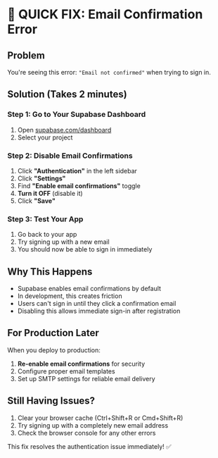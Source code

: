 # 🚨 QUICK FIX: Email Confirmation Error

## Problem
You're seeing this error: `"Email not confirmed"` when trying to sign in.

## Solution (Takes 2 minutes)

### Step 1: Go to Your Supabase Dashboard
1. Open [supabase.com/dashboard](https://supabase.com/dashboard)
2. Select your project

### Step 2: Disable Email Confirmations
1. Click **"Authentication"** in the left sidebar
2. Click **"Settings"** 
3. Find **"Enable email confirmations"** toggle
4. **Turn it OFF** (disable it)
5. Click **"Save"**

### Step 3: Test Your App
1. Go back to your app
2. Try signing up with a new email
3. You should now be able to sign in immediately

## Why This Happens
- Supabase enables email confirmations by default
- In development, this creates friction
- Users can't sign in until they click a confirmation email
- Disabling this allows immediate sign-in after registration

## For Production Later
When you deploy to production:
1. **Re-enable email confirmations** for security
2. Configure proper email templates
3. Set up SMTP settings for reliable email delivery

## Still Having Issues?
1. Clear your browser cache (Ctrl+Shift+R or Cmd+Shift+R)
2. Try signing up with a completely new email address
3. Check the browser console for any other errors

This fix resolves the authentication issue immediately! ✅